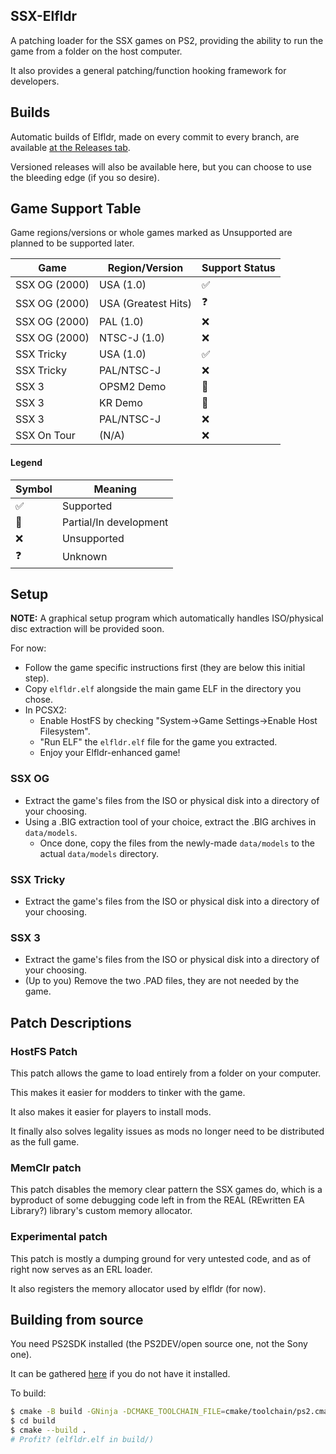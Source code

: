## SSX-Elfldr

A patching loader for the SSX games on PS2, providing the ability to run the game from a folder on the host computer.

It also provides a general patching/function hooking framework for developers.

## Builds
Automatic builds of Elfldr, made on every commit to every branch, are available [at the Releases tab](https://github.com/SSXModding/SSX-ElfLdr/releases).

Versioned releases will also be available here, but you can choose to use the bleeding edge (if you so desire).

## Game Support Table
Game regions/versions or whole games marked as Unsupported are planned to be supported later.



| Game          | Region/Version     | Support Status
| --------------|--------------------|---------------|
| SSX OG (2000) | USA (1.0)          | ✅
| SSX OG (2000) | USA (Greatest Hits)| ❓
| SSX OG (2000) | PAL (1.0)          | ❌
| SSX OG (2000) | NTSC-J (1.0)       | ❌
| SSX Tricky    | USA (1.0)          | ✅
| SSX Tricky    | PAL/NTSC-J         | ❌
| SSX 3         | OPSM2 Demo         | 🧩️
| SSX 3         | KR Demo            | 🧩
| SSX 3         | PAL/NTSC-J         | ❌
| SSX On Tour   | (N/A)              | ❌


#### Legend
| Symbol   |  Meaning
| ---------|-----------------------|
|  ✅️      | Supported
|  🧩️       | Partial/In development
|  ❌️      | Unsupported
|  ❓       | Unknown


## Setup
**NOTE:** A graphical setup program which automatically handles ISO/physical disc extraction will be provided soon. 

For now:

- Follow the game specific instructions first (they are below this initial step).
- Copy `elfldr.elf` alongside the main game ELF in the directory you chose.
- In PCSX2:
    - Enable HostFS by checking "System->Game Settings->Enable Host Filesystem".
    - "Run ELF" the `elfldr.elf` file for the game you extracted.
    - Enjoy your Elfldr-enhanced game!

### SSX OG
- Extract the game's files from the ISO or physical disk into a directory of your choosing.
- Using a .BIG extraction tool of your choice, extract the .BIG archives in `data/models`.
  - Once done, copy the files from the newly-made `data/models` to the actual `data/models` directory.

### SSX Tricky
- Extract the game's files from the ISO or physical disk into a directory of your choosing.

### SSX 3
- Extract the game's files from the ISO or physical disk into a directory of your choosing.
- (Up to you) Remove the two .PAD files, they are not needed by the game.

## Patch Descriptions

### HostFS Patch

This patch allows the game to load entirely from a folder on your computer.

This makes it easier for modders to tinker with the game.

It also makes it easier for players to install mods.

It finally also solves legality issues as mods no longer need to be distributed as the full game.

### MemClr patch

This patch disables the memory clear pattern the SSX games do, which is a byproduct of some debugging code left in from the REAL (REwritten EA Library?) library's custom memory allocator.

### Experimental patch

This patch is mostly a dumping ground for very untested code, and as of right now serves as an ERL loader.

It also registers the memory allocator used by elfldr (for now).

## Building from source

You need PS2SDK installed (the PS2DEV/open source one, not the Sony one).

It can be gathered [here](https://github.com/ps2dev/ps2toolchain) if you do not have it installed.

To build:

```bash
$ cmake -B build -GNinja -DCMAKE_TOOLCHAIN_FILE=cmake/toolchain/ps2.cmake
$ cd build
$ cmake --build .
# Profit? (elfldr.elf in build/)
```
